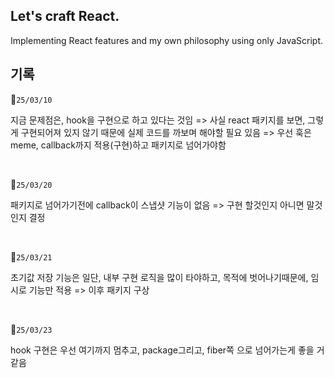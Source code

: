 ## Let's craft React.

Implementing React features and my own philosophy using only JavaScript.


## 기록
🎯`25/03/10`

지금 문제점은, hook을 구현으로 하고 있다는 것임 => 사실 react 패키지를 보면, 그렇게 구현되어져 있지 않기 때문에 실제 코드를 까보며 해야할 필요 있음
=> 우선 훅은 meme, callback까지 적용(구현)하고 패키지로 넘어가야함

<br/>

🎯`25/03/20`

패키지로 넘어가기전에 callback이 스냅샷 기능이 없음 => 구현 할것인지 아니면 말것인지 결정

<br/>

🎯`25/03/21`

초기값 저장 기능은 일단, 내부 구현 로직을 많이 타야하고, 목적에 벗어나기때문에, 임시로 기능만 적용 => 이후 패키지 구상

<br/>

🎯`25/03/23`

hook 구현은 우선 여기까지 멈추고, package그리고, fiber쪽 으로 넘어가는게 좋을 거 같음
